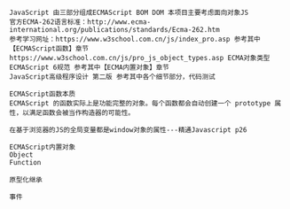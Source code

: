     JavaScript 由三部分组成ECMAScript BOM DOM 本项目主要考虑面向对象JS
    官方ECMA-262语言标准：http://www.ecma-international.org/publications/standards/Ecma-262.htm
    参考学习网址：https://www.w3school.com.cn/js/index_pro.asp 参考其中【ECMAScript函数】章节
    https://www.w3school.com.cn/js/pro_js_object_types.asp ECMA对象类型
    ECMAScript 6规范 参考其中【ECMA内置对象】章节
    JavaScript高级程序设计 第二版 参考其中各个细节部分，代码测试
    
    ECMAScript函数本质
    ECMAScript 的函数实际上是功能完整的对象。每个函数都会自动创建一个 prototype 属性，以满足函数会被当作构造器的可能性。
    
    在基于浏览器的JS的全局变量都是window对象的属性---精通Javascript p26
    
    ECMAScript内置对象
    Object
    Function 
    
    原型化继承
    
    事件